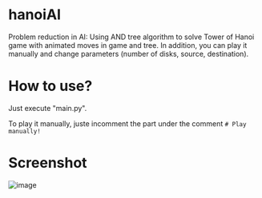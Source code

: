 # hanoiAI
Problem reduction in AI: Using AND tree algorithm to solve Tower of Hanoi game with animated moves in game and tree.
In addition, you can play it manually and change parameters (number of disks, source, destination).

# How to use?
Just execute "main.py".

To play it manually, juste incomment the part under the comment ```# Play manually!```

# Screenshot
![image](https://user-images.githubusercontent.com/46229442/231513159-9a766da8-1d37-46a1-b6a7-cd5cfc0f06f3.png)
